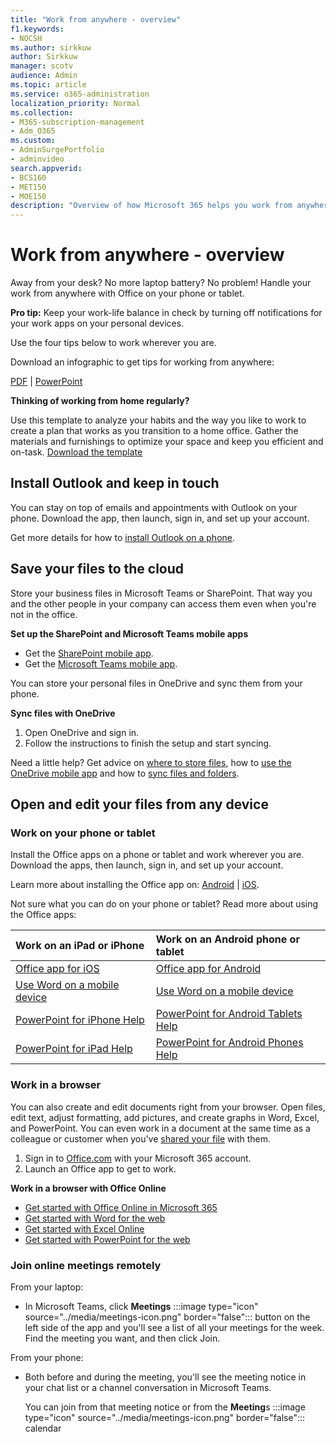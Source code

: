 ```yaml
---
title: "Work from anywhere - overview"
f1.keywords:
- NOCSH
ms.author: sirkkuw
author: Sirkkuw
manager: scotv
audience: Admin
ms.topic: article
ms.service: o365-administration
localization_priority: Normal
ms.collection: 
- M365-subscription-management 
- Adm_O365
ms.custom: 
- AdminSurgePortfolio
- adminvideo
search.appverid:
- BCS160
- MET150
- MOE150
description: "Overview of how Microsoft 365 helps you work from anywhere."
---
```


# Work from anywhere - overview

Away from your desk? No more laptop battery? No problem! Handle your work from anywhere with Office on your phone or tablet.

**Pro tip:** Keep your work-life balance in check by turning off notifications for your work apps on your personal devices.

Use the four tips below to work wherever you are.

Download an infographic to get tips for working from anywhere: 

[PDF](https://go.microsoft.com/fwlink/?linkid=2079451) | [PowerPoint](https://go.microsoft.com/fwlink/?linkid=2079455)

**Thinking of working from home regularly?**

Use this template to analyze your habits and the way you like to work to create a plan that works as you transition to a home office. Gather the materials and furnishings to optimize your space and keep you efficient and on-task. [Download the template](https://templates.office.com/EN-US/work-from-home-checklist-TM77989015)

## Install Outlook and keep in touch

You can stay on top of emails and appointments with Outlook on your phone. Download the app, then launch, sign in, and set up your account.

Get more details for how to [install Outlook on a phone](https://support.microsoft.com/office/647909af-560f-4977-ae45-3b45ad9e8236).

## Save your files to the cloud

Store your business files in Microsoft Teams or SharePoint. That way you and the other people in your company can access them even when you're not in the office.

**Set up the SharePoint and Microsoft Teams mobile apps**

- Get the [SharePoint mobile app](https://support.microsoft.com/office/539608ac-4725-455e-aea0-9ca1f769849f).
- Get the [Microsoft Teams mobile app](https://support.microsoft.com/office/set-up-your-teams-mobile-apps-1ba8dce3-1122-47f4-8db6-00a4f93117e8).

You can store your personal files in OneDrive and sync them from your phone.

**Sync files with OneDrive**

1. Open OneDrive and sign in.
1. Follow the instructions to finish the setup and start syncing.

Need a little help? Get advice on [where to store files](https://support.microsoft.com/office/c7c20284-bc94-47f4-9728-d28e9daf0790), how to [use the OneDrive mobile app](https://support.microsoft.com/office/448d4051-3a43-4d2e-b1d8-de0aa03c069e) and how to [sync files and folders](https://support.microsoft.com/office/d9262485-9bf8-4ceb-bac2-e83f68cb6a97).

## Open and edit your files from any device

### Work on your phone or tablet

Install the Office apps on a phone or tablet and work wherever you are. Download the apps, then launch, sign in, and set up your account.

Learn more about installing the Office app on: [Android](https://support.microsoft.com/office/647909af-560f-4977-ae45-3b45ad9e8236) | [iOS](https://support.microsoft.com/office/d1ad9f23-0fa3-4cf1-bf26-ff35336fd343).

Not sure what you can do on your phone or tablet? Read more about using the Office apps:

| Work on an iPad or iPhone| Work on an Android phone or tablet| 
| :------------------- | :------------------- |
| [Office app for iOS](https://support.microsoft.com/office/microsoft-office-app-for-ios-c8880c05-883a-46b6-ad32-9bffa31228d0)  | [Office app for Android](https://support.microsoft.com/en-us/office/microsoft-office-app-for-android-0383d031-a1c6-46c9-b734-53cd1d22765b)| 
| [Use Word on a mobile device](https://support.microsoft.com/office/93446a8c-3809-4227-902c-11f11ebe8c2a)|[Use Word on a mobile device](https://support.microsoft.com/office/93446a8c-3809-4227-902c-11f11ebe8c2a)| 
| [PowerPoint for iPhone Help](https://support.microsoft.com/office/powerpoint-for-iphone-help-754fcb37-783b-4e8a-afca-edb900221b8b)|[PowerPoint for Android Tablets Help](https://support.microsoft.com/office/2ada1d22-3784-4943-bc47-9d1ede42875c)| 
| [PowerPoint for iPad Help](https://support.microsoft.com/office/powerpoint-for-ipad-help-b75ce3bb-03e3-46df-a792-647573fef84a)|[PowerPoint for Android Phones Help](https://support.microsoft.com/office/f6714e00-0ee2-48d1-bd3d-e1997565861f)| 

### Work in a browser

You can also create and edit documents right from your browser. Open files, edit text, adjust formatting, add pictures, and create graphs in Word, Excel, and PowerPoint. You can even work in a document at the same time as a colleague or customer when you've [shared your file](https://support.microsoft.com/office/6725104a-6df7-4778-99c4-c06217dffecc) with them.

1. Sign in to [Office.com](https://office.com) with your Microsoft 365 account.
1. Launch an Office app to get to work.

**Work in a browser with Office Online**

- [Get started with Office Online in Microsoft 365](https://support.microsoft.com/office/5622c7c9-721d-4b3d-8cb9-a7276c2470e5)
- [Get started with Word for the web](https://support.microsoft.com/office/b406a6f9-341e-45f2-b9ac-ed85b6f7b8f6)
- [Get started with Excel Online](https://support.microsoft.com/office/63b50461-38c4-4c93-a17e-36998be0e3d0)
- [Get started with PowerPoint for the web](https://support.microsoft.com/office/21360025-7eef-4173-9d7c-08281d55f64a)

### Join online meetings remotely

From your laptop:

- In Microsoft Teams, click **Meetings** :::image type="icon" source="../media/meetings-icon.png" border="false"::: button on the left side of the app and you'll see a list of all your meetings for the week. Find the meeting you want, and then click Join.

From your phone:

- Both before and during the meeting, you'll see the meeting notice in your chat list or a channel conversation in Microsoft Teams.

    You can join from that meeting notice or from the **Meeting**s :::image type="icon" source="../media/meetings-icon.png" border="false"::: calendar
